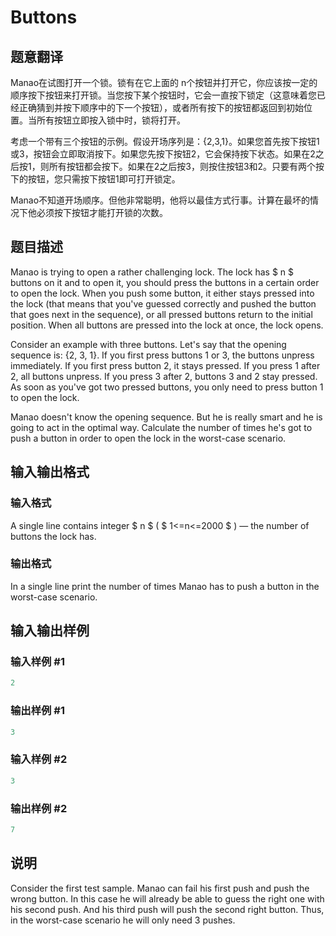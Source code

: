 # Buttons

## 题意翻译

Manao在试图打开一个锁。锁有在它上面的 n个按钮并打开它，你应该按一定的顺序按下按钮来打开锁。当您按下某个按钮时，它会一直按下锁定（这意味着您已经正确猜到并按下顺序中的下一个按钮），或者所有按下的按钮都返回到初始位置。当所有按钮立即按入锁中时，锁将打开。

考虑一个带有三个按钮的示例。假设开场序列是：{2,3,1}。如果您首先按下按钮1或3，按钮会立即取消按下。如果您先按下按钮2，它会保持按下状态。如果在2之后按1，则所有按钮都会按下。如果在2之后按3，则按住按钮3和2。只要有两个按下的按钮，您只需按下按钮1即可打开锁定。

Manao不知道开场顺序。但他非常聪明，他将以最佳方式行事。计算在最坏的情况下他必须按下按钮才能打开锁的次数。

## 题目描述

Manao is trying to open a rather challenging lock. The lock has $ n $ buttons on it and to open it, you should press the buttons in a certain order to open the lock. When you push some button, it either stays pressed into the lock (that means that you've guessed correctly and pushed the button that goes next in the sequence), or all pressed buttons return to the initial position. When all buttons are pressed into the lock at once, the lock opens.

Consider an example with three buttons. Let's say that the opening sequence is: {2, 3, 1}. If you first press buttons 1 or 3, the buttons unpress immediately. If you first press button 2, it stays pressed. If you press 1 after 2, all buttons unpress. If you press 3 after 2, buttons 3 and 2 stay pressed. As soon as you've got two pressed buttons, you only need to press button 1 to open the lock.

Manao doesn't know the opening sequence. But he is really smart and he is going to act in the optimal way. Calculate the number of times he's got to push a button in order to open the lock in the worst-case scenario.

## 输入输出格式

### 输入格式

A single line contains integer $ n $ ( $ 1<=n<=2000 $ ) — the number of buttons the lock has.

### 输出格式

In a single line print the number of times Manao has to push a button in the worst-case scenario.

## 输入输出样例

### 输入样例 #1

```cpp
2

```
### 输出样例 #1

```cpp
3

```
### 输入样例 #2

```cpp
3

```
### 输出样例 #2

```cpp
7

```
## 说明

Consider the first test sample. Manao can fail his first push and push the wrong button. In this case he will already be able to guess the right one with his second push. And his third push will push the second right button. Thus, in the worst-case scenario he will only need 3 pushes.

